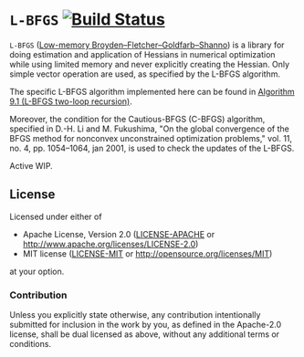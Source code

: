 # `L-BFGS` [![Build Status](https://travis-ci.org/korken89/lbfgs-rs.svg?branch=master)](https://travis-ci.org/korken89/lbfgs-rs)

`L-BFGS` ([Low-memory Broyden–Fletcher–Goldfarb–Shanno](https://en.wikipedia.org/wiki/Limited-memory_BFGS)) is a library for doing
estimation and application of Hessians in numerical optimization while using
limited memory and never explicitly creating the Hessian. Only simple vector
operation are used, as specified by the L-BFGS algorithm.

The specific L-BFGS algorithm implemented here can be found in
[Algorithm 9.1 (L-BFGS two-loop recursion)](http://www.bioinfo.org.cn/~wangchao/maa/Numerical_Optimization.pdf).

Moreover, the condition for the Cautious-BFGS (C-BFGS) algorithm, specified in
D.-H. Li and M. Fukushima, "On the global convergence of the BFGS method for
nonconvex unconstrained optimization problems," vol. 11, no. 4, pp. 1054–1064, jan 2001,
is used to check the updates of the L-BFGS.

Active WIP.

## License

Licensed under either of

- Apache License, Version 2.0 ([LICENSE-APACHE](LICENSE-APACHE) or
  http://www.apache.org/licenses/LICENSE-2.0)
- MIT license ([LICENSE-MIT](LICENSE-MIT) or http://opensource.org/licenses/MIT)

at your option.

### Contribution

Unless you explicitly state otherwise, any contribution intentionally submitted for inclusion in the
work by you, as defined in the Apache-2.0 license, shall be dual licensed as above, without any
additional terms or conditions.
